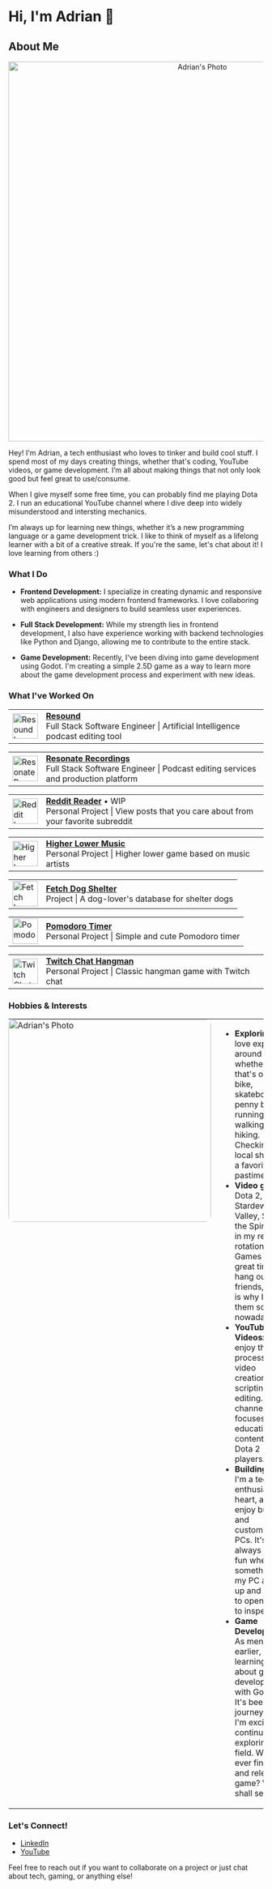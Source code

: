 # Hi, I'm Adrian 👋

## About Me

<div align="center">
  <img src="https://i.ibb.co/ynscqm43/bigrocks.jpg" alt="Adrian's Photo" width="750"/>
</div>

Hey! I'm Adrian, a tech enthusiast who loves to tinker and build cool stuff. I spend most of my days creating things, whether that's coding, YouTube videos, or game development. I’m all about making things that not only look good but feel great to use/consume.

When I give myself some free time, you can probably find me playing Dota 2. I run an educational YouTube channel where I dive deep into widely misunderstood and intersting mechanics.

I’m always up for learning new things, whether it’s a new programming language or a game development trick. I like to think of myself as a lifelong learner with a bit of a creative streak. If you're the same, let's chat about it! I love learning from others :)

### What I Do

- **Frontend Development:** I specialize in creating dynamic and responsive web applications using modern frontend frameworks. I love collaboring with engineers and designers to build seamless user experiences.
  
- **Full Stack Development:** While my strength lies in frontend development, I also have experience working with backend technologies like Python and Django, allowing me to contribute to the entire stack.

- **Game Development:** Recently, I've been diving into game development using Godot. I'm creating a simple 2.5D game as a way to learn more about the game development process and experiment with new ideas.

### What I've Worked On
<table>
  <tr>
    <td>
      <a href="https://www.resound.fm/" target="_blank">
        <img src="https://i.ibb.co/gzfSzMX/resoundfm-logo.jpg" alt="Resound Logo" width="50" height="50"/>
      </a>
    </td>
    <td>
      <a href="https://www.resound.fm/" target="_blank"><strong>Resound</strong></a><br/>
      <span>Full Stack Software Engineer | Artificial Intelligence podcast editing tool</span>
    </td>
  </tr>
</table>

<table>
  <tr>
    <td>
      <a href="https://resonaterecordings.com/" target="_blank">
        <img src="https://i.ibb.co/SyK5x1g/resonate-logo.png" alt="Resonate Recordings Logo" width="50" height="50"/>
      </a>
    </td>
    <td>
      <a href="https://resonaterecordings.com/" target="_blank"><strong>Resonate Recordings</strong></a><br/>
      <span>Full Stack Software Engineer | Podcast editing services and production platform</span>
    </td>
  </tr>
</table>

<table>
  <tr>
    <td>
      <a href="https://reddit-reader-wow.netlify.app/" target="_blank">
        <img src="https://www.iconpacks.net/icons/2/free-reddit-logo-icon-2436-thumb.png" alt="Reddit Logo" width="50" height="50"/>
      </a>
    </td>
    <td>
      <a href="https://reddit-reader-wow.netlify.app/" target="_blank"><strong>Reddit Reader</strong></a> • WIP<br/>
      <span>Personal Project | View posts that you care about from your favorite subreddit</span>
    </td>
  </tr>
</table>

<table>
  <tr>
    <td>
      <a href="https://higherlowermusic.netlify.app/" target="_blank">
        <img src="https://i.ibb.co/C95g9Jb/icons8-music-120.png" alt="Higher Lower Music Logo" width="50" height="50"/>
      </a>
    </td>
    <td>
      <a href="https://higherlowermusic.netlify.app/" target="_blank"><strong>Higher Lower Music</strong><br/></a>
      <span>Personal Project | Higher lower game based on music artists</span>
    </td>
  </tr>
</table>

<table>
  <tr>
    <td>
      <a href="https://fetch-dog-shelter-database.netlify.app/" target="_blank">
        <img src="https://encrypted-tbn0.gstatic.com/images?q=tbn:ANd9GcT-73F1Ik8k9ihg8bsLQ6moWqnXUuarANyuEA&s" alt="Fetch Logo" width="50" height="50"/>
      </a>
    </td>
    <td>
      <a href="https://fetch-dog-shelter-database.netlify.app/" target="_blank"><strong>Fetch Dog Shelter</strong></a><br/>
      <span>Project | A dog-lover's database for shelter dogs</span>
    </td>
  </tr>
</table>

<table>
  <tr>
    <td>
      <a href="https://zzadrianzz.github.io/PomodoroTimer/" target="_blank">
        <img src="https://raw.githubusercontent.com/zzADRiANzz/PomodoroTimer/main/images/wen-small-meow-cat-small.png" alt="Pomodoro Timer Logo" width="50" height="50"/>
      </a>
    </td>
    <td>
      <a href="https://zzadrianzz.github.io/PomodoroTimer/" target="_blank"><strong>Pomodoro Timer</strong></a><br/>
      <span>Personal Project | Simple and cute Pomodoro timer</span>
    </td>
  </tr>
</table>

<table>
  <tr>
    <td>
      <a href="https://zzadrianzz.github.io/TwitchChatHangman/" target="_blank">
        <img src="https://i.ibb.co/GVsSHPS/Screenshot-2024-08-28-at-10-34-59-AM.png" alt="Twitch Chat Hangman Logo" width="50" height="50"/>
      </a>
    </td>
    <td>
      <a href="https://zzadrianzz.github.io/TwitchChatHangman/" target="_blank"><strong>Twitch Chat Hangman</strong></a><br/>
      <span>Personal Project | Classic hangman game with Twitch chat</span>
    </td>
  </tr>
</table>



### Hobbies & Interests

<table style="border-collapse: collapse; border: none;">
  <tr>
    <td style="border: none; padding: 0; vertical-align: top;">
      <img src="https://i.postimg.cc/jqJ2QhZP/123-1-5.jpg" alt="Adrian's Photo" width="400" style="border-radius: 10px;"/>
    </td>
    <td style="border: none; padding-left: 20px; vertical-align: top;">
      <ul>
        <li><strong>Exploring:</strong> I love exploring around me, whether that's on a bike, skateboard, penny board, running, walking, or hiking. Checking out local shops is a favorite pastime.</li>
        <li><strong>Video games:</strong> Dota 2, PUBG, Stardew Valley, Slay the Spire are in my recent rotation. Games are a great time to hang out with friends, which is why I love them so much nowadays.</li>
        <li><strong>YouTube Videos:</strong> I enjoy the process of video creation, from scripting to editing. My channel focuses on educational content for Dota 2 players.</li>
        <li><strong>Building PCs:</strong> I'm a tech enthusiast at heart, and I enjoy building and customizing PCs. It's always a <em>little</em> fun when something in my PC acts up and I have to open it up to inspect it.</li>
        <li><strong>Game Development:</strong> As mentioned earlier, I'm learning more about game development with Godot. It's been a fun journey, and I'm excited to continue exploring this field. Will I ever finish and release a game? We shall see..</li>
      </ul>
    </td>
  </tr>
</table>

### Let's Connect!

- [LinkedIn](https://www.linkedin.com/in/adrian-rodriguez-dev/)
- [YouTube](https://youtube.com/@zzadrianzz)

Feel free to reach out if you want to collaborate on a project or just chat about tech, gaming, or anything else!

<!--
**adrianistaken/adrianistaken** is a ✨ _special_ ✨ repository because its `README.md` (this file) appears on your GitHub profile.

Here are some ideas to get you started:

- 🔭 I’m currently working on ...
- 🌱 I’m currently learning ...
- 👯 I’m looking to collaborate on ...
- 🤔 I’m looking for help with ...
- 💬 Ask me about ...
- 📫 How to reach me: ...
- 😄 Pronouns: ...
- ⚡ Fun fact: ...
-->
